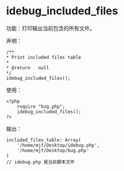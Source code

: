 # idebug\_included\_files

功能：打印输出当前包含的所有文件。

声明：

```
/**
* Print included files table
*
* @return   null
*/
idebug_included_files();
```

使用：

```
<?php
    require "bug.php";
    idebug_included_files();
?>
```

输出：

```
included_files_table: Array( 
    '/home/mjf/Desktop/idebug.php', 
    '/home/mjf/Desktop/bug.php' 
)
// idebug.php 是当前脚本文件
```



